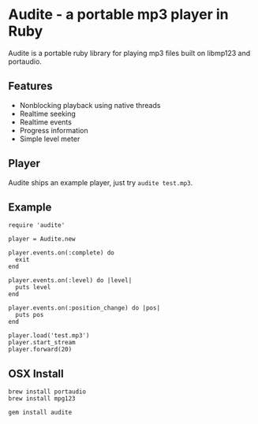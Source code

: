 Audite - a portable mp3 player in Ruby
======================================

Audite is a portable ruby library for playing mp3 files built on
libmp123 and portaudio.

## Features

* Nonblocking playback using native threads
* Realtime seeking
* Realtime events
* Progress information
* Simple level meter

## Player

Audite ships an example player, just try `audite test.mp3`.

## Example

```
require 'audite'

player = Audite.new

player.events.on(:complete) do
  exit
end

player.events.on(:level) do |level|
  puts level
end

player.events.on(:position_change) do |pos|
  puts pos
end

player.load('test.mp3')
player.start_stream
player.forward(20) 

```

## OSX Install

```
brew install portaudio
brew install mpg123

gem install audite
```
